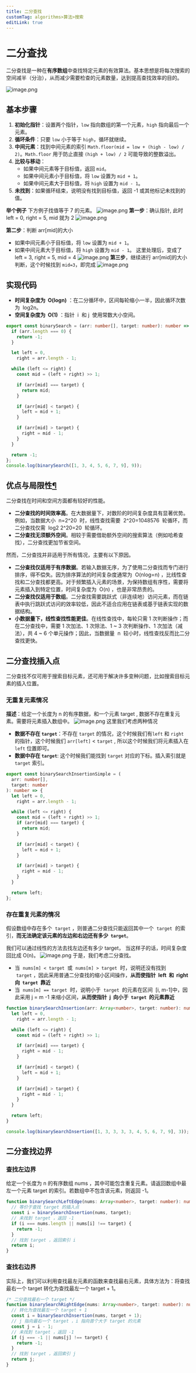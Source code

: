 ```yaml
---
title: 二分查找
customTag: algorithms>算法>搜索
editLink: true
---
```


# 二分查找

二分查找是一种在**有序数组**中查找特定元素的有效算法。基本思想是将每次搜索的空间减半（分治），从而减少需要检查的元素数量，达到提高查找效率的目的。

![image.png](https://raw.githubusercontent.com/hua-bang/assert-store/master/20240415083005.png)

## 基本步骤

1. **初始化指针**：设置两个指针，`low` 指向数组的第一个元素，`high` 指向最后一个元素。
2. **循环条件**：只要 `low` 小于等于 `high`，循环就继续。
3. **中间元素**：找到中间元素的索引 `Math.floor(mid = low + (high - low) / 2)`。`Math.floor` 用于防止直接 `(high + low) / 2` 可能导致的整数溢出。
4. **比较与移动**：
   - 如果中间元素等于目标值，返回 `mid`。
   - 如果中间元素小于目标值，将 `low` 设置为 `mid + 1`。
   - 如果中间元素大于目标值，将 `high` 设置为 `mid - 1`。
5. **未找到**：如果循环结束，说明没有找到目标值，返回 -1 或其他标记未找到的值。

**举个例子**
下方例子找值等于 7 的元素。
![image.png](https://raw.githubusercontent.com/hua-bang/assert-store/master/20240415083240.png)
**第一步**：确认指针, 此时 left = 0, right = 5, mid 就为 2
![image.png](https://raw.githubusercontent.com/hua-bang/assert-store/master/20240415083528.png)

**第二步**：判断 arr[mid]的大小

- 如果中间元素小于目标值，将 `low` 设置为 `mid + 1`。
- 如果中间元素大于目标值，将 `high` 设置为 `mid - 1`。
  这里处理后，变成了 left = 3, right = 5, mid = 4
  ![image.png](https://raw.githubusercontent.com/hua-bang/assert-store/master/20240415083801.png)
  **第三步**，继续进行 arr[mid]的大小判断，这个时候找到 `mid=3`，即完成
  ![image.png](https://raw.githubusercontent.com/hua-bang/assert-store/master/20240415083936.png)

## 实现代码

- **时间复杂度为  O(log⁡n)** ：在二分循环中，区间每轮缩小一半，因此循环次数为  log2n。
- **空间复杂度为  O(1)** ：指针  i  和 j  使用常数大小空间。

```ts
export const binarySearch = (arr: number[], target: number): number => {
  if (arr.length === 0) {
    return -1;
  }

  let left = 0,
    right = arr.length - 1;

  while (left <= right) {
    const mid = (left + right) >> 1;

    if (arr[mid] === target) {
      return mid;
    }

    if (arr[mid] < target) {
      left = mid + 1;
    }

    if (arr[mid] > target) {
      right = mid - 1;
    }
  }

  return -1;
};
console.log(binarySearch([1, 3, 4, 5, 6, 7, 9], 9));
```

## 优点与局限性[¶](https://www.hello-algo.com/chapter_searching/binary_search/#1012 "Permanent link")

二分查找在时间和空间方面都有较好的性能。

- **二分查找的时间效率高**。在大数据量下，对数阶的时间复杂度具有显著优势。例如，当数据大小  n=2^20  时，线性查找需要  2^20=1048576  轮循环，而二分查找仅需  log2⁡ 2^20=20  轮循环。
- **二分查找无须额外空间**。相较于需要借助额外空间的搜索算法（例如哈希查找），二分查找更加节省空间。

然而，二分查找并非适用于所有情况，主要有以下原因。

- **二分查找仅适用于有序数据**。若输入数据无序，为了使用二分查找而专门进行排序，得不偿失。因为排序算法的时间复杂度通常为  O(nlog⁡=n) ，比线性查找和二分查找都更高。对于频繁插入元素的场景，为保持数组有序性，需要将元素插入到特定位置，时间复杂度为  O(n) ，也是非常昂贵的。
- **二分查找仅适用于数组**。二分查找需要跳跃式（非连续地）访问元素，而在链表中执行跳跃式访问的效率较低，因此不适合应用在链表或基于链表实现的数据结构。
- **小数据量下，线性查找性能更佳**。在线性查找中，每轮只需 1 次判断操作；而在二分查找中，需要 1 次加法、1 次除法、1 ~ 3 次判断操作、1 次加法（减法），共 4 ~ 6 个单元操作；因此，当数据量  n  较小时，线性查找反而比二分查找更快。

## 二分查找插入点

二分查找不仅可用于搜索目标元素，还可用于解决许多变种问题，比如搜索目标元素的插入位置。

### 无重复元素情况

**描述**：给定一个长度为 n 的有序数据，和一个元素 target , 数据不存在重复元素。需要将元素插入数组中。
![image.png](https://raw.githubusercontent.com/hua-bang/assert-store/master/20240416080133.png)
这里我们考虑两种情况

- **数据不存在 `target`**：不存在 `target` 的情况，这个时候我们有`left` 和 `right` 的指针，这个时候我们 `arr[left]` < `target` , 所以这个时候我们将元素插入在 `left` 位置即可。
- **数据中存在 `target`**: 这个时候我们能找到 `target` 对应的下标。插入索引就是 `target` 索引。

```ts
export const binarySearchInsertionSimple = (
  arr: number[],
  target: number
): number => {
  let left = 0,
    right = arr.length - 1;

  while (left <= right) {
    const mid = (left + right) >> 1;
    if (arr[mid] === target) {
      return mid;
    }

    if (arr[mid] < target) {
      left = mid + 1;
    }

    if (arr[mid] > target) {
      right = mid - 1;
    }
  }

  return left;
};
```

### 存在重复元素的情况

假设数组中存在多个  `target` ，则普通二分查找只能返回其中一个  `target`  的索引，**而无法确定该元素的左边和右边还有多少  `target`**。

我们可以通过线性的方法去找左边还有多少 target， 当这样子的话，时间复杂度回比成 O(n)。
![image.png](https://raw.githubusercontent.com/hua-bang/assert-store/master/20240416081240.png)
于是，我们考虑二分查找。

- 当  `nums[m] < target`  或  `nums[m] > target`  时，说明还没有找到  `target` ，因此采用普通二分查找的缩小区间操作，**从而使指针  left  和  right  向  `target`  靠近**
- 当  `nums[m] == target`  时，说明小于  `target`  的元素在区间  \[i, m-1\]中，因此采用 j = m -1 来缩小区间，**从而使指针  j  向小于  `target`  的元素靠近**

```ts
function binarySearchInsertion(arr: Array<number>, target: number): number {
  let left = 0,
    right = arr.length - 1;

  while (left <= right) {
    const mid = (left + right) >> 1;

    if (arr[mid] === target) {
      right = mid - 1;
    }

    if (arr[mid] < target) {
      left = mid + 1;
    }

    if (arr[mid] > target) {
      right = mid - 1;
    }
  }

  return left;
}

console.log(binarySearchInsertion([1, 3, 3, 3, 3, 4, 5, 6, 7, 9], 3));
```

## 二分查找边界

### 查找左边界

给定一个长度为 n 的有序数组 nums ，其中可能包含重复元素。请返回数组中最左一个元素 target 的索引。若数组中不包含该元素，则返回 -1。

```ts
function binarySearchLeftEdge(nums: Array<number>, target: number): number {
  // 等价于查找 target 的插入点
  const i = binarySearchInsertion(nums, target);
  // 未找到 target ，返回 -1
  if (i === nums.length || nums[i] !== target) {
    return -1;
  }
  // 找到 target ，返回索引 i
  return i;
}
```

### 查找右边界

实际上，我们可以利用查找最左元素的函数来查找最右元素，具体方法为：将查找最右一个 target 转化为查找最左一个 target + 1。

```ts
/* 二分查找最右一个 target */
function binarySearchRightEdge(nums: Array<number>, target: number): number {
  // 转化为查找最左一个 target + 1
  const i = binarySearchInsertion(nums, target + 1);
  // j 指向最右一个 target ，i 指向首个大于 target 的元素
  const j = i - 1;
  // 未找到 target ，返回 -1
  if (j === -1 || nums[j] !== target) {
    return -1;
  }
  // 找到 target ，返回索引 j
  return j;
}
```
